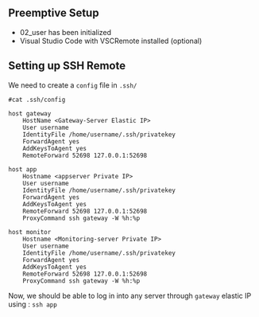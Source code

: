 ## Preemptive Setup
- 02_user has been initialized
- Visual Studio Code with VSCRemote installed (optional)

## Setting up SSH Remote

We need to create a `config` file in `.ssh/`
 
```
#cat .ssh/config

host gateway
    HostName <Gateway-Server Elastic IP>
    User username
    IdentityFile /home/username/.ssh/privatekey
    ForwardAgent yes
    AddKeysToAgent yes
    RemoteForward 52698 127.0.0.1:52698

host app
    Hostname <appserver Private IP>
    User username
    IdentityFile /home/username/.ssh/privatekey
    ForwardAgent yes
    AddKeysToAgent yes
    RemoteForward 52698 127.0.0.1:52698
    ProxyCommand ssh gateway -W %h:%p

host monitor
    Hostname <Monitoring-server Private IP>
    User username
    IdentityFile /home/username/.ssh/privatekey
    ForwardAgent yes
    AddKeysToAgent yes
    RemoteForward 52698 127.0.0.1:52698
    ProxyCommand ssh gateway -W %h:%p
```

Now, we should be able to log in into any server through `gateway` elastic IP using :
`ssh app`

